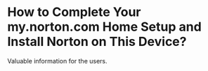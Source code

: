 # How to Complete Your my.norton.com Home Setup and Install Norton on This Device?

Valuable information for the users.


